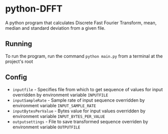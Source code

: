 # python-DFFT
A python program that calculates Discrete Fast Fourier Transform, mean, median and standard deviation from a given file.

## Running
To run the program, run the command `python main.py` from a terminal at the project's root
## Config

- `inputfile` - Specifies file from which to get sequence of values for input overridden by environment variable `INPUTFILE`
- `inputSampleRate` - Sample rate of input sequence overridden by environment variable `INPUT_SAMPLE_RATE`
- `inputBytesPerValue` - Bytes value for input values overridden by environment variable `INPUT_BYTES_PER_VALUE`
- `outputsettings` - File to save transformed sequence overriden by environment variable `OUTPUTFILE`
